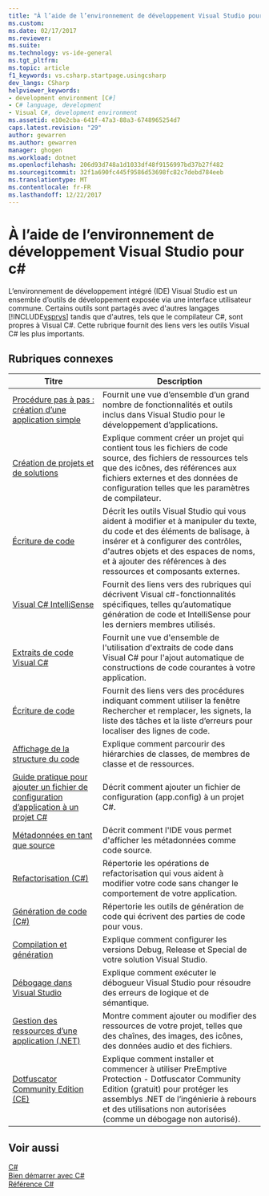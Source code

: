 ```yaml
---
title: "À l’aide de l’environnement de développement Visual Studio pour c# | Documents Microsoft"
ms.custom: 
ms.date: 02/17/2017
ms.reviewer: 
ms.suite: 
ms.technology: vs-ide-general
ms.tgt_pltfrm: 
ms.topic: article
f1_keywords: vs.csharp.startpage.usingcsharp
dev_langs: CSharp
helpviewer_keywords:
- development environment [C#]
- C# language, development
- Visual C#, development environment
ms.assetid: e10e2cba-641f-47a3-88a3-6748965254d7
caps.latest.revision: "29"
author: gewarren
ms.author: gewarren
manager: ghogen
ms.workload: dotnet
ms.openlocfilehash: 206d93d748a1d1033df48f9156997bd37b27f482
ms.sourcegitcommit: 32f1a690fc445f9586d53698fc82c7debd784eeb
ms.translationtype: MT
ms.contentlocale: fr-FR
ms.lasthandoff: 12/22/2017
---
```

# <a name="using-the-visual-studio-development-environment-for-c"></a>À l’aide de l’environnement de développement Visual Studio pour c# #
L’environnement de développement intégré (IDE) Visual Studio est un ensemble d’outils de développement exposée via une interface utilisateur commune. Certains outils sont partagés avec d'autres langages [!INCLUDE[vsprvs](../code-quality/includes/vsprvs_md.md)] tandis que d'autres, tels que le compilateur C#, sont propres à Visual C#. Cette rubrique fournit des liens vers les outils Visual C# les plus importants.  
  
## <a name="related-topics"></a>Rubriques connexes  
  
|Titre|Description|  
|-----------|-----------------|  
|[Procédure pas à pas : création d’une application simple](../ide/walkthrough-create-a-simple-application-with-visual-csharp-or-visual-basic.md)|Fournit une vue d’ensemble d’un grand nombre de fonctionnalités et outils inclus dans Visual Studio pour le développement d’applications.|  
|[Création de projets et de solutions](../ide/creating-solutions-and-projects.md)|Explique comment créer un projet qui contient tous les fichiers de code source, des fichiers de ressources tels que des icônes, des références aux fichiers externes et des données de configuration telles que les paramètres de compilateur.|  
|[Écriture de code](../ide/writing-code-in-the-code-and-text-editor.md)|Décrit les outils Visual Studio qui vous aident à modifier et à manipuler du texte, du code et des éléments de balisage, à insérer et à configurer des contrôles, d'autres objets et des espaces de noms, et à ajouter des références à des ressources et composants externes.|  
|[Visual C# IntelliSense](../ide/visual-csharp-intellisense.md)|Fournit des liens vers des rubriques qui décrivent Visual c#-fonctionnalités spécifiques, telles qu’automatique génération de code et IntelliSense pour les derniers membres utilisés.|  
|[Extraits de code Visual C#](../ide/visual-csharp-code-snippets.md)|Fournit une vue d'ensemble de l'utilisation d'extraits de code dans Visual C# pour l'ajout automatique de constructions de code courantes à votre application.|  
|[Écriture de code](../ide/writing-code-in-the-code-and-text-editor.md)|Fournit des liens vers des procédures indiquant comment utiliser la fenêtre Rechercher et remplacer, les signets, la liste des tâches et la liste d’erreurs pour localiser des lignes de code.|  
|[Affichage de la structure du code](../ide/viewing-the-structure-of-code.md)|Explique comment parcourir des hiérarchies de classes, de membres de classe et de ressources.|  
|[Guide pratique pour ajouter un fichier de configuration d’application à un projet C#](../csharp-ide/how-to-add-an-application-configuration-file-to-a-csharp-project.md)|Décrit comment ajouter un fichier de configuration (app.config) à un projet C#.|  
|[Métadonnées en tant que source](../csharp-ide/metadata-as-source.md)|Décrit comment l'IDE vous permet d'afficher les métadonnées comme code source.|  
|[Refactorisation (C#)](../csharp-ide/refactoring-csharp.md)|Répertorie les opérations de refactorisation qui vous aident à modifier votre code sans changer le comportement de votre application.|  
|[Génération de code (C#)](../csharp-ide/code-generation-csharp.md)|Répertorie les outils de génération de code qui écrivent des parties de code pour vous.|  
|[Compilation et génération](../ide/compiling-and-building-in-visual-studio.md)|Explique comment configurer les versions Debug, Release et Special de votre solution Visual Studio.|  
|[Débogage dans Visual Studio](../debugger/debugging-in-visual-studio.md)|Explique comment exécuter le débogueur Visual Studio pour résoudre des erreurs de logique et de sémantique.|  
|[Gestion des ressources d’une application (.NET)](../ide/managing-application-resources-dotnet.md)|Montre comment ajouter ou modifier des ressources de votre projet, telles que des chaînes, des images, des icônes, des données audio et des fichiers.|  
|[Dotfuscator Community Edition (CE)](../ide/dotfuscator/index.md)|Explique comment installer et commencer à utiliser PreEmptive Protection - Dotfuscator Community Edition (gratuit) pour protéger les assemblys .NET de l’ingénierie à rebours et des utilisations non autorisées (comme un débogage non autorisé).|  
  
## <a name="see-also"></a>Voir aussi  
 [C#](/dotnet/csharp/csharp)   
 [Bien démarrer avec C#](/dotnet/csharp/getting-started/getting-started-with-csharp)   
 [Référence C#](/dotnet/csharp/language-reference/index)
